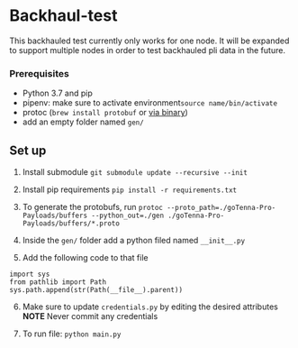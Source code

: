 # Backhaul-test

This backhauled test currently only works for one node. It will be expanded to support multiple nodes in order 
to test backhauled pli data in the future.

### Prerequisites
- Python 3.7 and pip
- pipenv: make sure to activate environment`source name/bin/activate `
- protoc (`brew install protobuf` or [via binary](https://github.com/protocolbuffers/protobuf/releases))
- add an empty folder named `gen/`

## Set up 
1. Install submodule
   `git submodule update --recursive --init`
2. Install pip requirements `pip install -r requirements.txt`
3. To generate the protobufs, run
   `protoc --proto_path=./goTenna-Pro-Payloads/buffers --python_out=./gen ./goTenna-Pro-Payloads/buffers/*.proto`
   
4. Inside the `gen/` folder add a python filed named `__init__.py`

5. Add the following code to that file
```
import sys
from pathlib import Path
sys.path.append(str(Path(__file__).parent))
```
 
6. Make sure to update `credentials.py` by editing the desired attributes
**NOTE** Never commit any credentials 
  
7. To run file: `python main.py`
